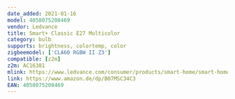 ```yaml
---
date_added: 2021-01-16
model: 4058075208469
vendor: Ledvance
title: Smart+ Classic E27 Multicolor
category: bulb
supports: brightness, colortemp, color
zigbeemodel: ['CLA60 RGBW II Z3']
compatible: [z2m]
z2m: AC16381
mlink: https://www.ledvance.com/consumer/products/smart-home/smart-home-products-with-bluetooth-technology/smart-home-lamps/classic-bulb-shape-with-bluetooth-technology/smart-classic-multicolour/index.jsp
link: https://www.amazon.de/dp/B07MSC34C3
EAN: 4058075208469
---
```

